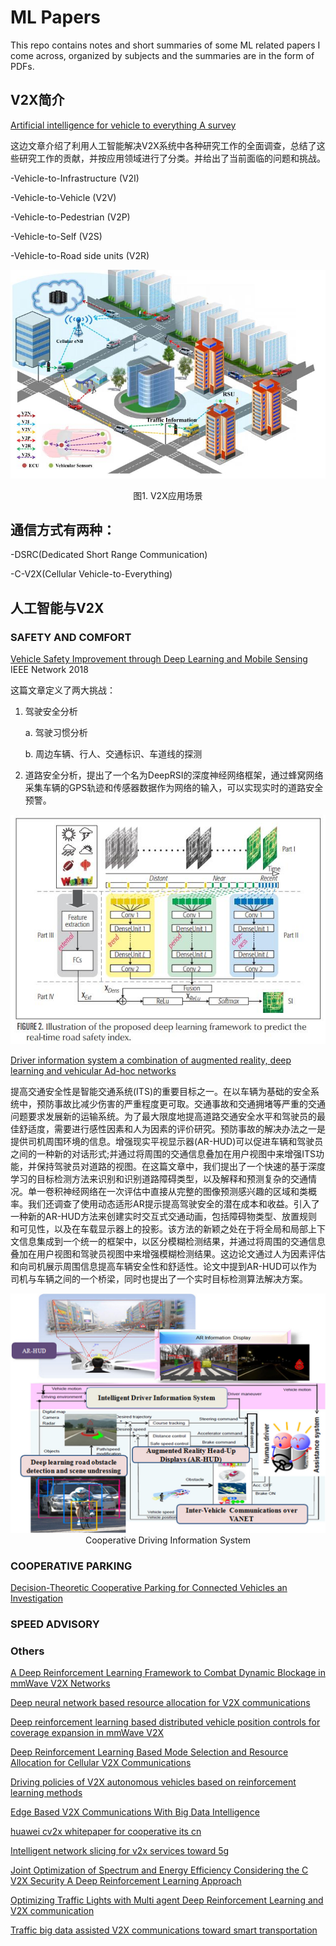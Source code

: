 # ML Papers
This repo contains notes and short summaries of some ML related papers I come across, organized by subjects and the summaries are in the form of PDFs.

## V2X简介
[Artificial intelligence for vehicle to everything A survey](papers/Artificial_intelligence_for_vehicle_to_everything_A_survey.pdf)

这边文章介绍了利用人工智能解决V2X系统中各种研究工作的全面调查，总结了这些研究工作的贡献，并按应用领域进行了分类。并给出了当前面临的问题和挑战。


-Vehicle-to-Infrastructure (V2I)

-Vehicle-to-Vehicle (V2V)

-Vehicle-to-Pedestrian (V2P)

-Vehicle-to-Self (V2S) 

-Vehicle-to-Road side units (V2R)

<div align=center>

![image](img/An_overview_of_V2X_scenario.jpg)

图1. V2X应用场景
<div align=left>

## 通信方式有两种：

-DSRC(Dedicated Short Range Communication)

-C-V2X(Cellular Vehicle-to-Everything)

## 人工智能与V2X

###  SAFETY AND COMFORT
[Vehicle Safety Improvement through Deep Learning and Mobile Sensing](papers/Vehicle_Safety_Improvement_through_Deep_Learning_and_Mobile_Sensing.pdf) IEEE Network 2018

这篇文章定义了两大挑战：

1. 驾驶安全分析

	a. 驾驶习惯分析

	b. 周边车辆、行人、交通标识、车道线的探测

2. 道路安全分析，提出了一个名为DeepRSI的深度神经网络框架，通过蜂窝网络采集车辆的GPS轨迹和传感器数据作为网络的输入，可以实现实时的道路安全预警。

<div align=center>

![image](img/Vehicle_Safety_Improvement_through_Deep_Learning_and_Mobile_Sensing_network.jpg)

<div align=left>

[Driver information system a combination of augmented reality, deep learning and vehicular Ad-hoc networks](papers/Driver_information_system_a_combination_of_augmented_reality,_deep_learning_and_vehicular_Ad-hoc_networks.pdf)

提高交通安全性是智能交通系统(ITS)的重要目标之一。在以车辆为基础的安全系统中，预防事故比减少伤害的严重程度更可取。交通事故和交通拥堵等严重的交通问题要求发展新的运输系统。为了最大限度地提高道路交通安全水平和驾驶员的最佳舒适度，需要进行感性因素和人为因素的评价研究。预防事故的解决办法之一是提供司机周围环境的信息。增强现实平视显示器(AR-HUD)可以促进车辆和驾驶员之间的一种新的对话形式;并通过将周围的交通信息叠加在用户视图中来增强ITS功能，并保持驾驶员对道路的视图。在这篇文章中，我们提出了一个快速的基于深度学习的目标检测方法来识别和识别道路障碍类型，以及解释和预测复杂的交通情况。单一卷积神经网络在一次评估中直接从完整的图像预测感兴趣的区域和类概率。我们还调查了使用动态适形AR提示提高驾驶安全的潜在成本和收益。引入了一种新的AR-HUD方法来创建实时交互式交通动画，包括障碍物类型、放置规则和可见性，以及在车载显示器上的投影。该方法的新颖之处在于将全局和局部上下文信息集成到一个统一的框架中，以区分模糊检测结果，并通过将周围的交通信息叠加在用户视图和驾驶员视图中来增强模糊检测结果。这边论文通过人为因素评估和向司机展示周围信息提高车辆安全性和舒适性。论文中提到AR-HUD可以作为司机与车辆之间的一个桥梁，同时也提出了一个实时目标检测算法解决方案。

<div align=center>

![](img/Driver_information_system_a_combination_of_augmented_reality.png)
Cooperative Driving Information System

<div align=left>

### COOPERATIVE PARKING

[Decision-Theoretic Cooperative Parking for Connected Vehicles an Investigation](V2X/papers/Decision-Theoretic_Cooperative_Parking_for_Connected_Vehicles_an_Investigation.pdf)

### SPEED ADVISORY



### Others
[A Deep Reinforcement Learning Framework to Combat Dynamic Blockage in mmWave V2X Networks](papers/A_Deep_Reinforcement_Learning_Framework_to_Combat_Dynamic_Blockage_in_mmWave_V2X_Networks.pdf)

[Deep neural network based resource allocation for V2X communications](papers/Deep_neural_network_based_resource_allocation_for_V2X_communications.pdf)

[Deep reinforcement learning based distributed vehicle position controls for coverage expansion in mmWave V2X](papers/Deep_reinforcement_learning_based_distributed_vehicle_position_controls_for_coverage_expansion_in_mmWave_V2X.pdf)

[Deep Reinforcement Learning Based Mode Selection and Resource Allocation for Cellular V2X Communications](papers/Deep_Reinforcement_Learning_Based_Mode_Selection_and_Resource_Allocation_for_Cellular_V2X_Communications.pdf)

[Driving policies of V2X autonomous vehicles based on reinforcement learning methods](papers/Driving_policies_of_V2X_autonomous_vehicles_based_on_reinforcement_learning_methods.pdf)

[Edge Based V2X Communications With Big Data Intelligence](papers/Edge_Based_V2X_Communications_With_Big_Data_Intelligence.pdf)

[huawei cv2x whitepaper for cooperative its cn](papers/huawei_cv2x_whitepaper_for_cooperative_its_cn.pdf)

[Intelligent network slicing for v2x services toward 5g](papers/Intelligent_network_slicing_for_v2x_services_toward_5g.pdf)

[Joint Optimization of Spectrum and Energy Efficiency Considering the C V2X Security A Deep Reinforcement Learning Approach](papers/Joint_Optimization_of_Spectrum_and_Energy_Efficiency_Considering_the_C_V2X_Security_A_Deep_Reinforcement_Learning_Approach.pdf)

[Optimizing Traffic Lights with Multi agent Deep Reinforcement Learning and V2X communication](papers/Optimizing_Traffic_Lights_with_Multi_agent_Deep_Reinforcement_Learning_and_V2X_communication.pdf)

[Traffic big data assisted V2X communications toward smart transportation](papers/Traffic_big_data_assisted_V2X_communications_toward_smart_transportation.pdf)